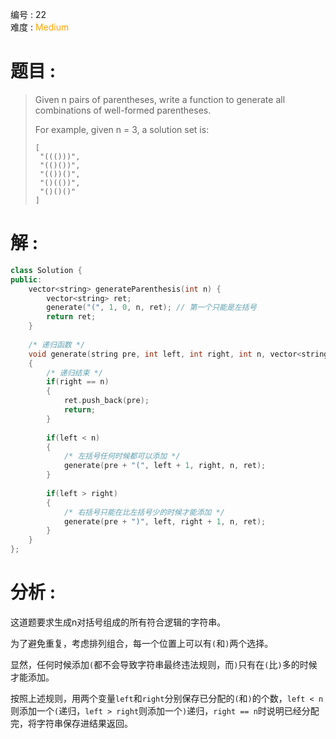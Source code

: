 编号 : 22      
难度 : <font color="orange">Medium</font>

# 题目 :  
>Given n pairs of parentheses, write a function to generate all combinations of well-formed parentheses.
>
>For example, given n = 3, a solution set is:
>
>```
>[
>  "((()))",
>  "(()())",
>  "(())()",
>  "()(())",
>  "()()()"
>]
>```
>

# 解 :  
```Cpp
class Solution {
public:
    vector<string> generateParenthesis(int n) {
        vector<string> ret;
        generate("(", 1, 0, n, ret); // 第一个只能是左括号
        return ret;
    }
    
    /* 递归函数 */
    void generate(string pre, int left, int right, int n, vector<string>& ret) 
    {
        /* 递归结束 */
        if(right == n)
        {
            ret.push_back(pre);
            return;
        }
        
        if(left < n)
        {
            /* 左括号任何时候都可以添加 */
            generate(pre + "(", left + 1, right, n, ret);
        }
        
        if(left > right)
        {
            /* 右括号只能在比左括号少的时候才能添加 */
            generate(pre + ")", left, right + 1, n, ret);
        }
    }
};
```

# 分析 :  
这道题要求生成n对括号组成的所有符合逻辑的字符串。  

为了避免重复，考虑排列组合，每一个位置上可以有`(`和`)`两个选择。

显然，任何时候添加`(`都不会导致字符串最终违法规则，而`)`只有在`(`比`)`多的时候才能添加。

按照上述规则，用两个变量`left`和`right`分别保存已分配的`(`和`)`的个数，`left < n`则添加一个`(`递归，`left > right`则添加一个`)`递归，`right == n`时说明已经分配完，将字符串保存进结果返回。